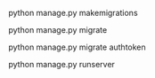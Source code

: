 python manage.py makemigrations

python manage.py migrate

python manage.py migrate authtoken

python manage.py runserver